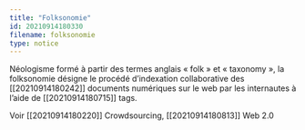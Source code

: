 ```yaml
---
title: "Folksonomie"
id: 20210914180330
filename: folksonomie
type: notice
---
```


Néologisme formé à partir des termes anglais « folk » et « taxonomy », la folksonomie désigne le procédé d’indexation collaborative des [[20210914180242]] documents numériques sur le web par les internautes à l’aide de [[20210914180715]] tags. 

Voir [[20210914180220]] Crowdsourcing, [[20210914180813]] Web 2.0

